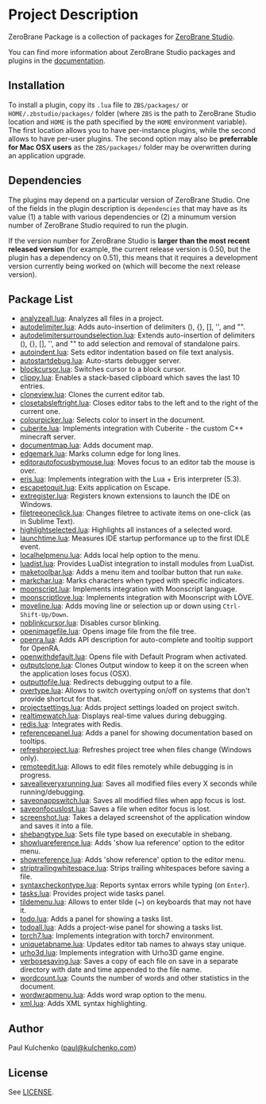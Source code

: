 # Project Description

ZeroBrane Package is a collection of packages for [ZeroBrane Studio](http://studio.zerobrane.com).

You can find more information about ZeroBrane Studio packages and plugins in the [documentation](http://studio.zerobrane.com/doc-plugin.html).

## Installation

To install a plugin, copy its `.lua` file to `ZBS/packages/` or `HOME/.zbstudio/packages/` folder
(where `ZBS` is the path to ZeroBrane Studio location and `HOME` is the path specified by the `HOME` environment variable).
The first location allows you to have per-instance plugins, while the second allows to have per-user plugins.
The second option may also be **preferrable for Mac OSX users** as the `ZBS/packages/` folder may be overwritten during an application upgrade.

## Dependencies

The plugins may depend on a particular version of ZeroBrane Studio.
One of the fields in the plugin description is `dependencies` that may have as its value
(1) a table with various dependencies or (2) a minumum version number of ZeroBrane Studio required to run the plugin.

If the version number for ZeroBrane Studio is **larger than the most recent released version** (for example, the current release version is 0.50, but the plugin has a dependency on 0.51),
this means that it requires a development version currently being worked on (which will become the next release version).

## Package List

* [analyzeall.lua](analyzeall.lua): Analyzes all files in a project.
* [autodelimiter.lua](autodelimiter.lua): Adds auto-insertion of delimiters (), {}, [], '', and "".
* [autodelimitersurroundselection.lua](autodelimitersurroundselection.lua): Extends auto-insertion of delimiters (), {}, [], '', and "" to add selection and removal of standalone pairs.
* [autoindent.lua](autoindent.lua): Sets editor indentation based on file text analysis.
* [autostartdebug.lua](autostartdebug.lua): Auto-starts debugger server.
* [blockcursor.lua](blockcursor.lua): Switches cursor to a block cursor.
* [clippy.lua](clippy.lua): Enables a stack-based clipboard which saves the last 10 entries.
* [cloneview.lua](cloneview.lua): Clones the current editor tab.
* [closetabsleftright.lua](closetabsleftright.lua): Closes editor tabs to the left and to the right of the current one.
* [colourpicker.lua](colourpicker.lua): Selects color to insert in the document.
* [cuberite.lua](cuberite.lua): Implements integration with Cuberite - the custom C++ minecraft server.
* [documentmap.lua](documentmap.lua): Adds document map.
* [edgemark.lua](edgemark.lua): Marks column edge for long lines.
* [editorautofocusbymouse.lua](editorautofocusbymouse.lua): Moves focus to an editor tab the mouse is over.
* [eris.lua](eris.lua): Implements integration with the Lua + Eris interpreter (5.3).
* [escapetoquit.lua](escapetoquit.lua): Exits application on Escape.
* [extregister.lua](extregister.lua): Registers known extensions to launch the IDE on Windows.
* [filetreeoneclick.lua](filetreeoneclick.lua): Changes filetree to activate items on one-click (as in Sublime Text).
* [highlightselected.lua](highlightselected.lua): Highlights all instances of a selected word.
* [launchtime.lua](launchtime.lua): Measures IDE startup performance up to the first IDLE event.
* [localhelpmenu.lua](localhelpmenu.lua): Adds local help option to the menu.
* [luadist.lua](luadist.lua): Provides LuaDist integration to install modules from LuaDist.
* [maketoolbar.lua](maketoolbar.lua): Adds a menu item and toolbar button that run `make`.
* [markchar.lua](markchar.lua): Marks characters when typed with specific indicators.
* [moonscript.lua](moonscript.lua): Implements integration with Moonscript language.
* [moonscriptlove.lua](moonscriptlove.lua): Implements integration with Moonscript with LÖVE.
* [moveline.lua](moveline.lua): Adds moving line or selection up or down using `Ctrl-Shift-Up/Down`.
* [noblinkcursor.lua](noblinkcursor.lua): Disables cursor blinking.
* [openimagefile.lua](openimagefile.lua): Opens image file from the file tree.
* [openra.lua](openra.lua): Adds API description for auto-complete and tooltip support for OpenRA.
* [openwithdefault.lua](openwithdefault.lua): Opens file with Default Program when activated.
* [outputclone.lua](outputclone.lua): Clones Output window to keep it on the screen when the application loses focus (OSX).
* [outputtofile.lua](outputtofile.lua): Redirects debugging output to a file.
* [overtype.lua](overtype.lua): Allows to switch overtyping on/off on systems that don't provide shortcut for that.
* [projectsettings.lua](projectsettings.lua): Adds project settings loaded on project switch.
* [realtimewatch.lua](realtimewatch.lua): Displays real-time values during debugging.
* [redis.lua](redis.lua): Integrates with Redis.
* [referencepanel.lua](referencepanel.lua): Adds a panel for showing documentation based on tooltips.
* [refreshproject.lua](refreshproject.lua): Refreshes project tree when files change (Windows only).
* [remoteedit.lua](remoteedit.lua): Allows to edit files remotely while debugging is in progress.
* [savealleveryxrunning.lua](savealleveryxrunning.lua): Saves all modified files every X seconds while running/debugging.
* [saveonappswitch.lua](saveonappswitch.lua): Saves all modified files when app focus is lost.
* [saveonfocuslost.lua](saveonfocuslost.lua): Saves a file when editor focus is lost.
* [screenshot.lua](screenshot.lua): Takes a delayed screenshot of the application window and saves it into a file.
* [shebangtype.lua](shebangtype.lua): Sets file type based on executable in shebang.
* [showluareference.lua](showluareference.lua): Adds 'show lua reference' option to the editor menu.
* [showreference.lua](showreference.lua): Adds 'show reference' option to the editor menu.
* [striptrailingwhitespace.lua](striptrailingwhitespace.lua): Strips trailing whitespaces before saving a file.
* [syntaxcheckontype.lua](syntaxcheckontype.lua): Reports syntax errors while typing (on `Enter`).
* [tasks.lua](tasks.lua): Provides project wide tasks panel.
* [tildemenu.lua](tildemenu.lua): Allows to enter tilde (~) on keyboards that may not have it.
* [todo.lua](todo.lua): Adds a panel for showing a tasks list.
* [todoall.lua](todoall.lua): Adds a project-wise panel for showing a tasks list.
* [torch7.lua](torch7.lua): Implements integration with torch7 environment.
* [uniquetabname.lua](uniquetabname.lua): Updates editor tab names to always stay unique.
* [urho3d.lua](urho3d.lua): Implements integration with Urho3D game engine.
* [verbosesaving.lua](verbosesaving.lua): Saves a copy of each file on save in a separate directory with date and time appended to the file name.
* [wordcount.lua](wordcount.lua): Counts the number of words and other statistics in the document.
* [wordwrapmenu.lua](wordwrapmenu.lua): Adds word wrap option to the menu.
* [xml.lua](xml.lua): Adds XML syntax highlighting.

## Author

Paul Kulchenko (paul@kulchenko.com)

## License

See [LICENSE](LICENSE).
